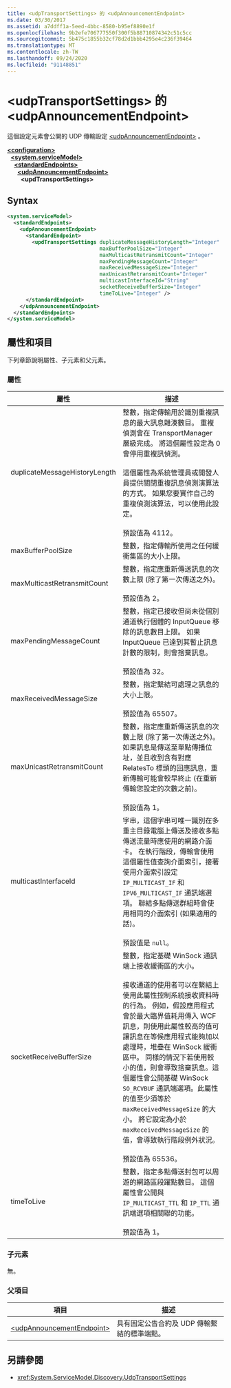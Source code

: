 ```yaml
---
title: <udpTransportSettings> 的 <udpAnnouncementEndpoint>
ms.date: 03/30/2017
ms.assetid: a7ddff1a-5eed-4bbc-8580-b95ef8890e1f
ms.openlocfilehash: 9b2efe706777550f300f5b88710874342c51c5cc
ms.sourcegitcommit: 5b475c1855b32cf78d2d1bbb4295e4c236f39464
ms.translationtype: MT
ms.contentlocale: zh-TW
ms.lasthandoff: 09/24/2020
ms.locfileid: "91148851"
---
```

# <a name="udptransportsettings-of-udpannouncementendpoint"></a>\<udpTransportSettings> 的 \<udpAnnouncementEndpoint>

這個設定元素會公開的 UDP 傳輸設定 [\<udpAnnouncementEndpoint>](udpannouncementendpoint.md) 。  
  
[**\<configuration>**](../configuration-element.md)\
&nbsp;&nbsp;[**\<system.serviceModel>**](system-servicemodel.md)\
&nbsp;&nbsp;&nbsp;&nbsp;[**\<standardEndpoints>**](standardendpoints.md)\
&nbsp;&nbsp;&nbsp;&nbsp;&nbsp;&nbsp;[**\<udpAnnouncementEndpoint>**](udpannouncementendpoint.md)\
&nbsp;&nbsp;&nbsp;&nbsp;&nbsp;&nbsp;&nbsp;&nbsp;**\<updTransportSettings>**  

## <a name="syntax"></a>Syntax  
  
```xml  
<system.serviceModel>
  <standardEndpoints>
    <udpAnnouncementEndpoint>
      <standardEndpoint>
        <updTransportSettings duplicateMessageHistoryLength="Integer"
                              maxBufferPoolSize="Integer"
                              maxMulticastRetransmitCount="Integer"
                              maxPendingMessageCount="Integer"
                              maxReceivedMessageSize="Integer"
                              maxUnicastRetransmitCount="Integer"
                              multicastInterfaceId="String"
                              socketReceiveBufferSize="Integer"
                              timeToLive="Integer" />
      </standardEndpoint>
    </udpAnnouncementEndpoint>
  </standardEndpoints>
</system.serviceModel>
```  
  
## <a name="attributes-and-elements"></a>屬性和項目  

 下列章節說明屬性、子元素和父元素。  
  
### <a name="attributes"></a>屬性  
  
|屬性|描述|  
|---------------|-----------------|  
|duplicateMessageHistoryLength|整數，指定傳輸用於識別重複訊息的最大訊息雜湊數目。  重複偵測會在 TransportManager 層級完成。 將這個屬性設定為 0 會停用重複訊偵測。<br /><br /> 這個屬性為系統管理員或開發人員提供關閉重複訊息偵測演算法的方式。 如果您要實作自己的重複偵測演算法，可以使用此設定。<br /><br /> 預設值為 4112。|  
|maxBufferPoolSize|整數，指定傳輸所使用之任何緩衝集區的大小上限。|  
|maxMulticastRetransmitCount|整數，指定應重新傳送訊息的次數上限 (除了第一次傳送之外)。<br /><br /> 預設值為 2。|  
|maxPendingMessageCount|整數，指定已接收但尚未從個別通道執行個體的 InputQueue 移除的訊息數目上限。  如果 InputQueue 已達到其暫止訊息計數的限制，則會捨棄訊息。<br /><br /> 預設值為 32。|  
|maxReceivedMessageSize|整數，指定繫結可處理之訊息的大小上限。<br /><br /> 預設值為 65507。|  
|maxUnicastRetransmitCount|整數，指定應重新傳送訊息的次數上限 (除了第一次傳送之外)。  如果訊息是傳送至單點傳播位址，並且收到含有對應 RelatesTo 標頭的回應訊息，重新傳輸可能會較早終止 (在重新傳輸您設定的次數之前)。<br /><br /> 預設值為 1。|  
|multicastInterfaceId|字串，這個字串可唯一識別在多重主目錄電腦上傳送及接收多點傳送流量時應使用的網路介面卡。 在執行階段，傳輸會使用這個屬性值查詢介面索引，接著使用介面索引設定 `IP_MULTICAST_IF` 和 `IPV6_MULTICAST_IF` 通訊端選項。  聯結多點傳送群組時會使用相同的介面索引 (如果適用的話)。<br /><br /> 預設值是 `null`。|  
|socketReceiveBufferSize|整數，指定基礎 WinSock 通訊端上接收緩衝區的大小。<br /><br /> 接收通道的使用者可以在繫結上使用此屬性控制系統接收資料時的行為。  例如，假設應用程式會於最大臨界值耗用傳入 WCF 訊息，則使用此屬性較高的值可讓訊息在等候應用程式能夠加以處理時，堆疊在 WinSock 緩衝區中。  同樣的情況下若使用較小的值，則會導致捨棄訊息。這個屬性會公開基礎 WinSock `SO_RCVBUF` 通訊端選項。此屬性的值至少須等於 `maxReceivedMessageSize` 的大小。   將它設定為小於 `maxReceivedMessageSize` 的值，會導致執行階段例外狀況。<br /><br /> 預設值為 65536。|  
|timeToLive|整數，指定多點傳送封包可以周遊的網路區段躍點數目。  這個屬性會公開與 `IP_MULTICAST_TTL` 和 `IP_TTL` 通訊端選項相關聯的功能。<br /><br /> 預設值為 1。|  
  
### <a name="child-elements"></a>子元素  

 無。  
  
### <a name="parent-elements"></a>父項目  
  
|項目|描述|  
|-------------|-----------------|  
|[\<udpAnnouncementEndpoint>](udpannouncementendpoint.md)|具有固定公告合約及 UDP 傳輸繫結的標準端點。|  
  
## <a name="see-also"></a>另請參閱

- <xref:System.ServiceModel.Discovery.UdpTransportSettings>
